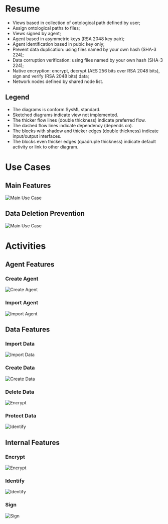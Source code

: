 # Resume

- Views based in collection of ontological path defined by user;
- Assign ontological paths to files;
- Views signed by agent;
- Agent based in asymmetric keys (RSA 2048 key pair);
- Agent identification based in pubic key only;
- Prevent data duplication: using files named by your own hash (SHA-3 224);
- Data corruption verification: using files named by your own hash (SHA-3 224);
- Native encryption: encrypt, decrypt (AES 256 bits over RSA 2048 bits), sign and verify (RSA 2048 bits) data;
- Network nodes defined by shared node list.

## Legend

- The diagrams is conform SysML standard.
- Sketched diagrams indicate view not implemented.
- The thicker flow lines (double thickness) indicate preferred flow.
- The dashed flow lines indicate dependency (depends on).
- The blocks with shadow and thicker edges (double thickness) indicate input/output interfaces.
- The blocks even thicker edges (quadruple thickness) indicate default activity or link to other diagram.

# Use Cases

## Main Features
![Main Use Case](data-relay-uc-main.svg)

## Data Deletion Prevention
![Main Use Case](data-relay-uc-data-deletion-prevention.svg)

# Activities

## Agent Features

### Create Agent
![Create Agent](data-relay-act-create-agent.svg)

### Import Agent
![Import Agent](data-relay-act-import-agent.svg)

## Data Features

### Import Data
![Import Data](data-relay-act-import-data.svg)

### Create Data
![Create Data](data-relay-act-create-data.svg)

### Delete Data
![Encrypt](data-relay-act-delete-data.svg)

### Protect Data
![Identify](data-relay-act-protect-data.svg)

## Internal Features

### Encrypt
![Encrypt](data-relay-act-encrypt.svg)

### Identify
![Identify](data-relay-act-identify.svg)

### Sign
![Sign](data-relay-act-sign.svg)
